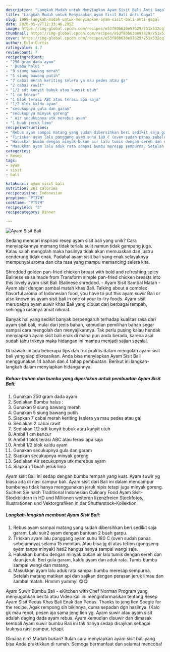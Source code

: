 ```yaml
---
description: "Langkah Mudah untuk Menyiapkan Ayam Sisit Bali Anti Gagal"
title: "Langkah Mudah untuk Menyiapkan Ayam Sisit Bali Anti Gagal"
slug: 1989-langkah-mudah-untuk-menyiapkan-ayam-sisit-bali-anti-gagal
date: 2020-05-27T12:33:46.295Z
image: https://img-global.cpcdn.com/recipes/e53f80b630e97629/751x532cq70/ayam-sisit-bali-foto-resep-utama.jpg
thumbnail: https://img-global.cpcdn.com/recipes/e53f80b630e97629/751x532cq70/ayam-sisit-bali-foto-resep-utama.jpg
cover: https://img-global.cpcdn.com/recipes/e53f80b630e97629/751x532cq70/ayam-sisit-bali-foto-resep-utama.jpg
author: Eula Curtis
ratingvalue: 4.7
reviewcount: 7
recipeingredient:
- "250 gram dada ayam"
- " Bumbu halus "
- "9 siung bawang merah"
- "5 siung bawang putih"
- "7 cabai merah keriting selera ya mau pedes atau ga"
- "2 cabai rawit"
- "1/2 sdt kunyit bubuk atau kunyit utuh"
- "1 cm kencur"
- "1 blok terasi ABC atau terasi apa saja"
- "1/2 blok kaldu ayam"
- "secukupnya gula dan garam"
- "secukupnya minyak goreng"
- " Air secukupnya utk merebus ayam"
- "1 buah jeruk limo"
recipeinstructions:
- "Rebus ayam sampai matang yang sudah dibersihkan beri sedikit saja garam. Lalu suir2 ayam dengan bantuan 2 buah garpu."
- "Tiriskan ayam lalu panggang ayam suhu 180 C (oven sudah panas sebelumnya) selama 15 menitan. Atau bisa jg di atas teflon (gongseng ayam tanpa minyak) hati2 hangus hanya sampai wangi saja."
- "Haluskan bumbu dengan minyak bukan air lalu tumis dengan sereh dan daun jeruk. Beri gula garam, kaldu ayam dan aduk rata. Tumis bumbu sampai wangi dan matang."
- "Masukkan ayam lalu aduk rata sampai bumbu meresap sempurna. Setelah matang matikan api dan sajikan dengan perasan jeruk limau dan sambal matah. Hmmm yummy! 😋😋"
categories:
- Resep
tags:
- ayam
- sisit
- bali

katakunci: ayam sisit bali 
nutrition: 261 calories
recipecuisine: Indonesian
preptime: "PT37M"
cooktime: "PT57M"
recipeyield: "3"
recipecategory: Dinner

---
```



![Ayam Sisit Bali](https://img-global.cpcdn.com/recipes/e53f80b630e97629/751x532cq70/ayam-sisit-bali-foto-resep-utama.jpg)

Sedang mencari inspirasi resep ayam sisit bali yang unik? Cara menyiapkannya memang tidak terlalu sulit namun tidak gampang juga. Kalau salah mengolah maka hasilnya tidak akan memuaskan dan justru cenderung tidak enak. Padahal ayam sisit bali yang enak selayaknya mempunyai aroma dan cita rasa yang mampu memancing selera kita.

Shredded golden pan-fried chicken breast with bold and refreshing spicy Balinese salsa made from Transform simple pan-fried chicken breasts into this lovely ayam sisit Bali (Balinese shredded. - Ayam Sisit Sambal Matah - Ayam sisit dengan sambal matah khas Bali. Talking about a complex flavorful aroma of Indonesian food, you have to put this ayam suwir Bali or also known as ayam sisit bali in one of your to-try foods. Ayam sisit merupakan ayam suwir khas Bali yang dibuat dari berbagai rempah, sehingga rasanya amat nikmat.

Banyak hal yang sedikit banyak berpengaruh terhadap kualitas rasa dari ayam sisit bali, mulai dari jenis bahan, kemudian pemilihan bahan segar sampai cara mengolah dan menyajikannya. Tak perlu pusing kalau hendak menyiapkan ayam sisit bali enak di mana pun anda berada, karena asal sudah tahu triknya maka hidangan ini mampu menjadi sajian spesial.


Di bawah ini ada beberapa tips dan trik praktis dalam mengolah ayam sisit bali yang siap dikreasikan. Anda bisa menyiapkan Ayam Sisit Bali menggunakan 14 bahan dan 4 tahap pembuatan. Berikut ini langkah-langkah dalam menyiapkan hidangannya.

<!--inarticleads1-->

##### Bahan-bahan dan bumbu yang diperlukan untuk pembuatan Ayam Sisit Bali:

1. Gunakan 250 gram dada ayam
1. Sediakan  Bumbu halus :
1. Gunakan 9 siung bawang merah
1. Gunakan 5 siung bawang putih
1. Siapkan 7 cabai merah keriting (selera ya mau pedes atau ga)
1. Sediakan 2 cabai rawit
1. Sediakan 1/2 sdt kunyit bubuk atau kunyit utuh
1. Ambil 1 cm kencur
1. Ambil 1 blok terasi ABC atau terasi apa saja
1. Ambil 1/2 blok kaldu ayam
1. Gunakan secukupnya gula dan garam
1. Siapkan secukupnya minyak goreng
1. Sediakan  Air secukupnya utk merebus ayam
1. Siapkan 1 buah jeruk limo


Ayam sisit Bali ini sedap dengan bumbu rempah yang kuat. Ayam suwir yg biasa ada di nasi campur bali. Ayam sisit dari Bali ini dalam mencampur bumbunya tidak hanya menggunakan jeruk nipis tetapi juga minyak goreng. Suchen Sie nach Traditional Indonesian Culinary Food Ayam Sisit-Stockbildern in HD und Millionen weiteren lizenzfreien Stockfotos, Illustrationen und Vektorgrafiken in der Shutterstock-Kollektion. 

<!--inarticleads2-->

##### Langkah-langkah membuat Ayam Sisit Bali:

1. Rebus ayam sampai matang yang sudah dibersihkan beri sedikit saja garam. Lalu suir2 ayam dengan bantuan 2 buah garpu.
1. Tiriskan ayam lalu panggang ayam suhu 180 C (oven sudah panas sebelumnya) selama 15 menitan. Atau bisa jg di atas teflon (gongseng ayam tanpa minyak) hati2 hangus hanya sampai wangi saja.
1. Haluskan bumbu dengan minyak bukan air lalu tumis dengan sereh dan daun jeruk. Beri gula garam, kaldu ayam dan aduk rata. Tumis bumbu sampai wangi dan matang.
1. Masukkan ayam lalu aduk rata sampai bumbu meresap sempurna. Setelah matang matikan api dan sajikan dengan perasan jeruk limau dan sambal matah. Hmmm yummy! 😋😋


Ayam Suwir Bumbu Bali - eKitchen with Chef Norman Program yang menyuguhkan berita atau Video kali ini menginformasikan tentang Resep Ayam Sisit Pedas Khas Bali Enak dan Pedas. Thanks to jeng Iien Soegie for the recipe. Agak rempong sih bikinnya, cuma sepadan dgn hasilnya. (Kalo gk mau repot, pesen aja sama jeng Iien yg. Ayam suwir atau ayam sisit adalah daging dada ayam rebus. Ayam kemudian disuwir dan dimasak kembali Ayam suwir bumbu Bali ini tak hanya sedap disajikan sebagai lauknya nasi campur, tetapi. 

Gimana nih? Mudah bukan? Itulah cara menyiapkan ayam sisit bali yang bisa Anda praktikkan di rumah. Semoga bermanfaat dan selamat mencoba!
